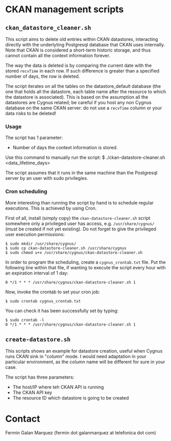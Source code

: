 # CKAN management scripts

## `ckan_datastore_cleaner.sh`
This script aims to delete old entries within CKAN datastores, interacting directly with the underlyting Postgresql database that CKAN uses internally. Note that CKAN is considered a short-term historic storage, and thus cannot contain all the context information forever.

The way the data is deleted is by comparing the current date with the stored `recvTime` in each row. If such difference is greater than a specified number of days, the row is deleted.

The script iterates on all the tables on the datastore_default database (the one that holds all the datastore, each table name after the resource to which the datastore is associated). This is based on the assumption all the datastores are Cygnus related; be careful if you host any non Cygnus database on the same CKAN server: do not use a `recvTime` column or your data risks to be deleted!

### Usage
The script has 1 parameter:

* Number of days the context information is stored.

Use this command to manually run the script:
    $ ./ckan-datastore-cleaner.sh <data_lifetime_days>

The script assumes that it runs in the same machine than the Postgresql server by an user with sudo privilegies.

### Cron scheduling
More interesting than running the script by hand is to schedule regular executions. This is achieved by using Cron.

First of all, install (simply copy) the `ckan-datastore-cleaner.sh` script somewhere only a privileged user has access, e.g. `/usr/share/cygnus/` (must be created if not yet existing). Do not forget to give the privileged user execution permissions:

    $ sudo mkdir /usr/share/cygnus/
    $ sudo cp ckan-datastore-cleaner.sh /usr/share/cygnus 
    $ sudo chmod u+x /usr/share/cygnus/ckan-datastore-cleaner.sh

In order to program the scheduling, create a `cygnus_crontab.txt` file. Put the following line within that file, if wanting to execute the script every hour with an expiration interval of 1 day:

    0 */1 * * * /usr/share/cygnus/ckan-datastore-cleaner.sh 1

Now, invoke the crontab to set your cron job:

    $ sudo crontab cygnus_crontab.txt

You can check it has been successfully set by typing:

    $ sudo crontab -l
    0 */1 * * * /usr/share/cygnus/ckan-datastore-cleaner.sh 1

## `create-datastore.sh`
This scripts shows an example for datastore creation, useful when Cygnus runs CKAN sink in "column" mode. I would need adaptation in your particular environment, as the column name will be different for sure in your case. 

The script has three parameters:

* The host/IP where teh CKAN API is running
* The CKAN API key
* The resource ID which datastore is going to be created

# Contact
Fermin Galan Marquez (fermin dot galanmarquez at telefonica dot com)
